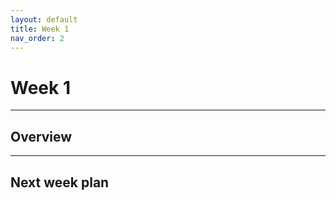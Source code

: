 ```yaml
---
layout: default
title: Week 1
nav_order: 2
---
```


# Week 1

---

## Overview




---
## Next week plan


